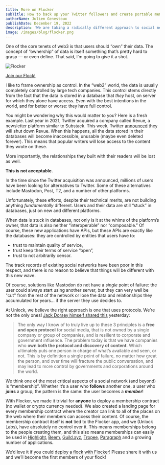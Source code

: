 ```yaml
---
title: More on Flocker
subTitle: How to back up your Twitter followers and create portable memberships for fans and followers that will work almost anywhere
authorName: Julien Genestoux
publishDate: December 19, 2022
description: 'We are taking a radically different approach to social networking: one where the membership graph is not tied to a specific application or database!'
image: /images/blog/flocker.png
---
```


One of the core tenets of web3 is that users should “own” their data. The concept of “ownership” of data is itself something that’s pretty hard to grasp — or even define. That said, I’m going to give it a shot.

![Flocker](/images/blog/flocker.png)

[Join our Flock!](https://www.flocker.app/137/locks/0xb77030a7e47a5eb942a4748000125e70be598632)

I like to frame ownership as control. In the “web2” world, the data is usually completely controlled by large tech companies. This control stems directly from the fact that the data is stored in a database that _they_ host, on server for which they alone have access. Even with the best intentions in the world, and for better or worse: they have full control.

You might be wondering why this would matter to you? Here is a fresh example. Last year in 2021, Twitter acquired a company called Revue, a newsletter platform similar to Substack. This week, Twitter [announced](https://techcrunch.com/2022/12/14/twitter-shuts-down-revue-its-newsletter-platform/) they will shut down Revue. When this happens, all the data stored in their databases will become inaccessible, unusable (maybe even deleted forever). This means that popular writers will lose access to the content they wrote on these.

More importantly, the relationships they built with their readers will be lost as well.

**This is not acceptable.**

In the time since the Twitter acquisition was announced, millions of users have been looking for alternatives to Twitter. Some of these alternatives include Mastodon, Post, T2, and a number of other platforms.

Unfortunately, these efforts, despite their technical merits, are not building anything _fundamentally_ different. Users and their data are still “stuck” in databases, just on new and different platforms.

When data is stuck in databases, not only is it at the whims of the platform’s owner, that data is also neither “interoperable” nor “composable.” Of course, these new applications have APIs, but these APIs are exactly like the databases: they are controlled by entities that users have to:

- trust to maintain quality of service,
- trust keep their terms of service “open”,
- trust to not arbitrarily censor.

The track records of existing social networks have been poor in this respect, and there is no reason to believe that things will be different with this new wave.

Of course, solutions like Mastodon do not have a _single_ point of failure: the user could always start using another server, but they can very well be "cut" from the rest of the network or lose the data and relationships they accumulated for years... if the server they use decides to.

At Unlock, we believe the right approach is one that uses protocols. We’re not the only ones! [Jack Dorsey himself shared this](https://pastebin.com/HnBUM33b) yesterday:

> The only way I know of to truly live up to these 3 principles is a **free and open protocol** for social media, that is not owned by a single company or group of companies, and is resilient to corporate and government influence. The problem today is that we have companies who **own both the protocol and discovery of content**. Which ultimately puts one person in charge of what’s available and seen, or not. This is by definition a single point of failure, no matter how great the person, and over time will fracture the public conversation, and may lead to more control by governments and corporations around the world.

We think one of the most critical aspects of a social network (and beyond) is “membership”. Whether it’s a user who **follows** another one, a user who **joins** a group, the pattern is the same: the user becomes a **_member_**!

With Flocker, we made it trivial for **anyone** to deploy a membership contract (no wallet or crypto currency needed). We also created a landing page for every membership contract where the creator can link to all of the places on the web where their members can access their content. Of course, the membership contract itself is **not** tied to the Flocker app, and we (Unlock Labs), have absolutely no control over it. This means memberships belong to the people creating them, and this also means memberships can easily be used in [Highlight](https://highlight.xyz/), [Beem](http://beem.xyz/), [Guild.xyz](https://guild.xyz/), [Tropee](https://www.tropee.com/), [Paragraph](https://paragraph.xyz/) and a growing number of applications.

We’d love it if you could [deploy a flock with Flocker](https://flocker.app/)! Please share it with us and we’ll become the first members of your flock!
